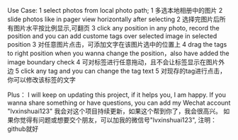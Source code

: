 Use Case:
	1 select photos from local photo path;
	1 多选本地相册中的图片
	2 slide photos like in pager view horizontally after selecting
	2 选择完图片后所有图片水平按比例显示,可翻页
	3 click any position in any photo, record the position and you can add custome tags over selected image in selected position
	3 对任意图片点击，可添加文字在该图片选中的位置上
	4 drag the tags to right position when you wanna change the position，also have added the image boundary check
	4 可对标签进行任意拖动，且不会让标签显示在图片外边
	5 click any tag and you can change the tag text
	5 对现存的tag进行点击，你可以修改该标签的文字

Plus：
	I will keep on updating this project, if it helps you, I am happy.
	If you wanna share something or have questions, you can add my Wechat account
	"lvxinshuai123"
	我会对这个项目持续更新，如果这个帮到你了，我会很高兴。
	如果你觉得有问题或想要交个朋友，可以加我的微信号"lvxinshuai123",
	注明：github就好
